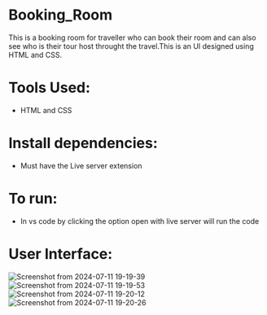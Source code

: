 # Booking_Room
This is a booking room for traveller who can book their room and can also see who is their tour host throught the travel.This is an UI designed using HTML and CSS.

# Tools Used:
- HTML and CSS

# Install dependencies:
- Must have the Live server extension

# To run:
- In vs code by clicking the option open with live server will run the code

# User Interface:

![Screenshot from 2024-07-11 19-19-39](https://github.com/YasinRafin01/Assignment01/assets/175309112/44dedbda-9ebf-4464-b6aa-2721badae493)
![Screenshot from 2024-07-11 19-19-53](https://github.com/YasinRafin01/Assignment01/assets/175309112/ccc9a0f6-8cdf-4171-9ffe-490d52686a3d)
![Screenshot from 2024-07-11 19-20-12](https://github.com/YasinRafin01/Assignment01/assets/175309112/45e11b20-ec1d-4254-84d9-61f710a4179a)
![Screenshot from 2024-07-11 19-20-26](https://github.com/YasinRafin01/Assignment01/assets/175309112/6fd61508-e1a6-4bbf-a151-4a1a6d2faf19)


